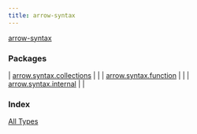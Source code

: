 ```yaml
---
title: arrow-syntax
---
```


[arrow-syntax](./index.html)

### Packages

| [arrow.syntax.collections](arrow.syntax.collections/index.html) |  |
| [arrow.syntax.function](arrow.syntax.function/index.html) |  |
| [arrow.syntax.internal](arrow.syntax.internal/index.html) |  |

### Index

[All Types](alltypes/index.html)